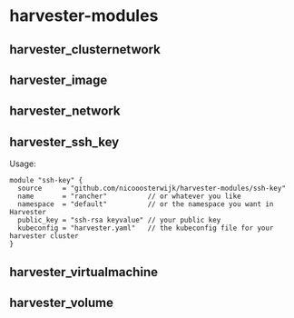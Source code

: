 # harvester-modules

## harvester_clusternetwork
## harvester_image
## harvester_network
## harvester_ssh_key
Usage:
```
module "ssh-key" {
  source     = "github.com/nicooosterwijk/harvester-modules/ssh-key"
  name       = "rancher"          // or whatever you like
  namespace  = "default"          // or the namespace you want in Harvester
  public_key = "ssh-rsa keyvalue" // your public key
  kubeconfig = "harvester.yaml"   // the kubeconfig file for your harvester cluster
}
```
## harvester_virtualmachine
## harvester_volume
